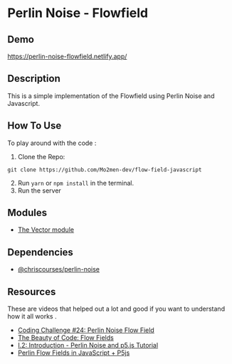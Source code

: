 # Perlin Noise - Flowfield
## Demo
https://perlin-noise-flowfield.netlify.app/

## Description
This is a simple implementation of the Flowfield using Perlin Noise and Javascript.

## How To Use
To play around with the code :
1. Clone the Repo:
```
git clone https://github.com/Mo2men-dev/flow-field-javascript
```
2. Run `yarn` or `npm install` in the terminal.
3. Run the server

## Modules
- [The Vector module](https://gist.github.com/jjgrainger/808640fcb5764cf92c3cad960682c677)

## Dependencies
- [@chriscourses/perlin-noise](https://www.npmjs.com/package/@chriscourses/perlin-noise)

## Resources
These are videos that helped out a lot and good if you want to understand how it all works .

- [Coding Challenge #24: Perlin Noise Flow Field](https://www.youtube.com/watch?v=BjoM9oKOAKY)
- [The Beauty of Code: Flow Fields](https://www.youtube.com/watch?v=na7LuZsW2UM)
- [I.2: Introduction - Perlin Noise and p5.js Tutorial](https://www.youtube.com/watch?v=Qf4dIN99e2w)
- [Perlin Flow Fields in JavaScript + P5js](https://www.youtube.com/watch?v=sZBfLgfsvSk)